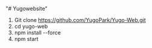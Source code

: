 "# Yugowebsite" 
1. Git clone https://github.com/YugoPark/Yugo-Web.git
2. cd yugo-web
3. npm install --force
4. npm start